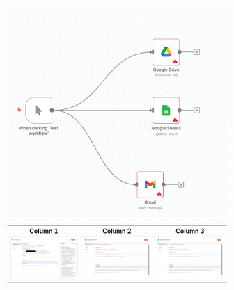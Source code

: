 
![Alt text1](./img/01.png)



<table>
  <thead>
    <tr>
      <th>Column 1</th>
      <th>Column 2</th>
      <th>Column 3</th>
    </tr>
  </thead>
  <tbody>
    <tr>
      <td><img src="./img/02.png" alt="Alt text2"></td>
      <td><img src="./img/03.png" alt="Alt text3"></td>
      <td><img src="./img/04.png" alt="Alt text4"></td>
    </tr>
  </tbody>
</table>